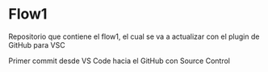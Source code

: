 # Flow1
Repositorio que contiene el flow1, el cual se va a actualizar con el plugin de GitHub para VSC

Primer commit desde VS Code hacia el GitHub con Source Control

